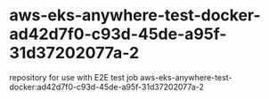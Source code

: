 # aws-eks-anywhere-test-docker-ad42d7f0-c93d-45de-a95f-31d37202077a-2
repository for use with E2E test job aws-eks-anywhere-test-docker:ad42d7f0-c93d-45de-a95f-31d37202077a-2
